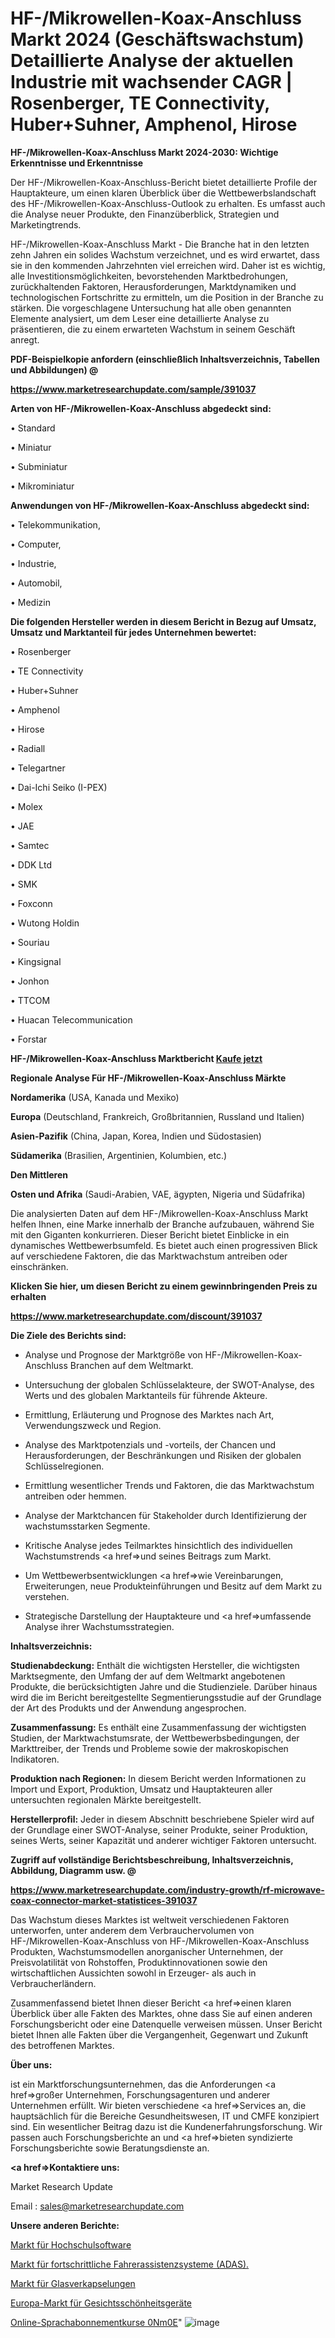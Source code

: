 # HF-/Mikrowellen-Koax-Anschluss Markt 2024 (Geschäftswachstum) Detaillierte Analyse der aktuellen Industrie mit wachsender CAGR | Rosenberger, TE Connectivity, Huber+Suhner, Amphenol, Hirose

<strong>HF-/Mikrowellen-Koax-Anschluss Markt 2024-2030: Wichtige Erkenntnisse und Erkenntnisse</strong>

Der HF-/Mikrowellen-Koax-Anschluss-Bericht bietet detaillierte Profile der Hauptakteure, um einen klaren Überblick über die Wettbewerbslandschaft des HF-/Mikrowellen-Koax-Anschluss-Outlook zu erhalten. Es umfasst auch die Analyse neuer Produkte, den Finanzüberblick, Strategien und Marketingtrends.

HF-/Mikrowellen-Koax-Anschluss Markt - Die Branche hat in den letzten zehn Jahren ein solides Wachstum verzeichnet, und es wird erwartet, dass sie in den kommenden Jahrzehnten viel erreichen wird. Daher ist es wichtig, alle Investitionsmöglichkeiten, bevorstehenden Marktbedrohungen, zurückhaltenden Faktoren, Herausforderungen, Marktdynamiken und technologischen Fortschritte zu ermitteln, um die Position in der Branche zu stärken. Die vorgeschlagene Untersuchung hat alle oben genannten Elemente analysiert, um dem Leser eine detaillierte Analyse zu präsentieren, die zu einem erwarteten Wachstum in seinem Geschäft anregt.



<strong><b>PDF-Beispielkopie anfordern (einschließlich Inhaltsverzeichnis, Tabellen und Abbildungen) @ </b></strong>

<strong><a href=https://www.marketresearchupdate.com/sample/391037>

<strong>https://www.marketresearchupdate.com/sample/391037</u></a></strong></strong>



<strong>Arten von HF-/Mikrowellen-Koax-Anschluss abgedeckt sind:</strong>

• Standard

• Miniatur

• Subminiatur

• Mikrominiatur



<strong>Anwendungen von HF-/Mikrowellen-Koax-Anschluss abgedeckt sind:</strong>

• Telekommunikation,

• Computer,

• Industrie,

• Automobil,

• Medizin



<strong>Die folgenden Hersteller werden in diesem Bericht in Bezug auf Umsatz, Umsatz und Marktanteil für jedes Unternehmen bewertet:</strong>

• Rosenberger

• TE Connectivity

• Huber+Suhner

• Amphenol

• Hirose

• Radiall

• Telegartner

• Dai-Ichi Seiko (I-PEX)

• Molex

• JAE

• Samtec

• DDK Ltd

• SMK

• Foxconn

• Wutong Holdin

• Souriau

• Kingsignal

• Jonhon

• TTCOM

• Huacan Telecommunication

• Forstar



<strong>HF-/Mikrowellen-Koax-Anschluss Marktbericht <a href=https://www.marketresearchupdate.com/buynow/391037>Kaufe jetzt</a></strong>



<strong>Regionale Analyse Für HF-/Mikrowellen-Koax-Anschluss Märkte</strong>



<strong>Nordamerika</strong> (USA, Kanada und Mexiko)



<strong>Europa</strong> (Deutschland, Frankreich, Großbritannien, Russland und Italien)



<strong>Asien-Pazifik</strong> (China, Japan, Korea, Indien und Südostasien)



<strong>Südamerika</strong> (Brasilien, Argentinien, Kolumbien, etc.)



<strong>Den Mittleren</strong> 

<strong>Osten und Afrika</strong> (Saudi-Arabien, VAE, ägypten, Nigeria und Südafrika)

Die analysierten Daten auf dem HF-/Mikrowellen-Koax-Anschluss Markt helfen Ihnen, eine Marke innerhalb der Branche aufzubauen, während Sie mit den Giganten konkurrieren. Dieser Bericht bietet Einblicke in ein dynamisches Wettbewerbsumfeld. Es bietet auch einen progressiven Blick auf verschiedene Faktoren, die das Marktwachstum antreiben oder einschränken.



<strong>Klicken Sie hier, um diesen Bericht zu einem gewinnbringenden Preis zu erhalten
</strong>

<strong><a href=https://www.marketresearchupdate.com/discount/391037>https://www.marketresearchupdate.com/discount/391037</b></u></strong></a>



<strong>Die Ziele des Berichts sind:</strong>

- Analyse und Prognose der Marktgröße von HF-/Mikrowellen-Koax-Anschluss Branchen auf dem Weltmarkt.

- Untersuchung der globalen Schlüsselakteure, der SWOT-Analyse, des Werts und des globalen Marktanteils für führende Akteure.

- Ermittlung, Erläuterung und Prognose des Marktes nach Art, Verwendungszweck und Region.

- Analyse des Marktpotenzials und -vorteils, der Chancen und Herausforderungen, der Beschränkungen und Risiken der globalen Schlüsselregionen.

- Ermittlung wesentlicher Trends und Faktoren, die das Marktwachstum antreiben oder hemmen.

- Analyse der Marktchancen für Stakeholder durch Identifizierung der wachstumsstarken Segmente.

- Kritische Analyse jedes Teilmarktes hinsichtlich des individuellen Wachstumstrends <a href=>und</a> seines Beitrags zum Markt.

- Um Wettbewerbsentwicklungen <a href=>wie</a> Vereinbarungen, Erweiterungen, neue Produkteinführungen und Besitz auf dem Markt zu verstehen.

- Strategische Darstellung der Hauptakteure und <a href=>umfas</a>sende Analyse ihrer Wachstumsstrategien.



<strong>Inhaltsverzeichnis:</strong>



<strong>Studienabdeckung:</strong> Enthält die wichtigsten Hersteller, die wichtigsten Marktsegmente, den Umfang der auf dem Weltmarkt angebotenen Produkte, die berücksichtigten Jahre und die Studienziele. Darüber hinaus wird die im Bericht bereitgestellte Segmentierungsstudie auf der Grundlage der Art des Produkts und der Anwendung angesprochen.



<strong>Zusammenfassung:</strong> Es enthält eine Zusammenfassung der wichtigsten Studien, der Marktwachstumsrate, der Wettbewerbsbedingungen, der Markttreiber, der Trends und Probleme sowie der makroskopischen Indikatoren.



<strong>Produktion nach Regionen:</strong> In diesem Bericht werden Informationen zu Import und Export, Produktion, Umsatz und Hauptakteuren aller untersuchten regionalen Märkte bereitgestellt.



<strong>Herstellerprofil:</strong> Jeder in diesem Abschnitt beschriebene Spieler wird auf der Grundlage einer SWOT-Analyse, seiner Produkte, seiner Produktion, seines Werts, seiner Kapazität und anderer wichtiger Faktoren untersucht.



<strong><b>Zugriff auf vollständige Berichtsbeschreibung, Inhaltsverzeichnis, Abbildung, Diagramm usw. @ </b></strong>

<strong><a href=https://www.marketresearchupdate.com/industry-growth/rf-microwave-coax-connector-market-statistices-391037>https://www.marketresearchupdate.com/industry-growth/rf-microwave-coax-connector-market-statistices-391037</a></strong>

Das Wachstum dieses Marktes ist weltweit verschiedenen Faktoren unterworfen, unter anderem dem Verbrauchervolumen von HF-/Mikrowellen-Koax-Anschluss von HF-/Mikrowellen-Koax-Anschluss Produkten, Wachstumsmodellen anorganischer Unternehmen, der Preisvolatilität von Rohstoffen, Produktinnovationen sowie den wirtschaftlichen Aussichten sowohl in Erzeuger- als auch in Verbraucherländern.

Zusammenfassend bietet Ihnen dieser Bericht <a href=>einen</a> klaren Überblick über alle Fakten des Marktes, ohne dass Sie auf einen anderen Forschungsbericht oder eine Datenquelle verweisen müssen. Unser Bericht bietet Ihnen alle Fakten über die Vergangenheit, Gegenwart und Zukunft des betroffenen Marktes.



<strong>Über uns:</strong>

 ist ein Marktforschungsunternehmen, das die Anforderungen <a href=>großer</a> Unternehmen, Forschungsagenturen und anderer Unternehmen erfüllt. Wir bieten verschiedene <a href=>Services</a> an, die hauptsächlich für die Bereiche Gesundheitswesen, IT und CMFE konzipiert sind. Ein wesentlicher Beitrag dazu ist die Kundenerfahrungsforschung. Wir passen auch Forschungsberichte an und <a href=>bieten</a> syndizierte Forschungsberichte sowie Beratungsdienste an.



<strong><a href=>Kontaktiere uns:</a></strong>

Market Research Update

Email : sales@marketresearchupdate.com



<strong>Unsere anderen Berichte:</strong>

<a href=https://www.linkedin.com/pulse/higher-education-software-market-pointing-capture>Markt für Hochschulsoftware</a>

<a href=https://www.linkedin.com/pulse/advanced-driver-assistance-system-adas-market-2f>Markt für fortschrittliche Fahrerassistenzsysteme (ADAS).</a>

<a href=https://www.linkedin.com/pulse/glass-encapsulation-market-analysis-segment-region-growth>Markt für Glasverkapselungen</a>

<a href=https://www.linkedin.com/pulse/europe-facial-beauty-apparatus-market>Europa-Markt für Gesichtsschönheitsgeräte</a>

<a href=https://www.linkedin.com/pulse/online-language-subscription-courses-0nm0e/>Online-Sprachabonnementkurse 0Nm0E</a>"
![image](https://github.com/Gayatrikarjule/Market-Analysis-361/assets/97346546/836b09cd-ea46-4366-aa17-8c68d3a77e19)
